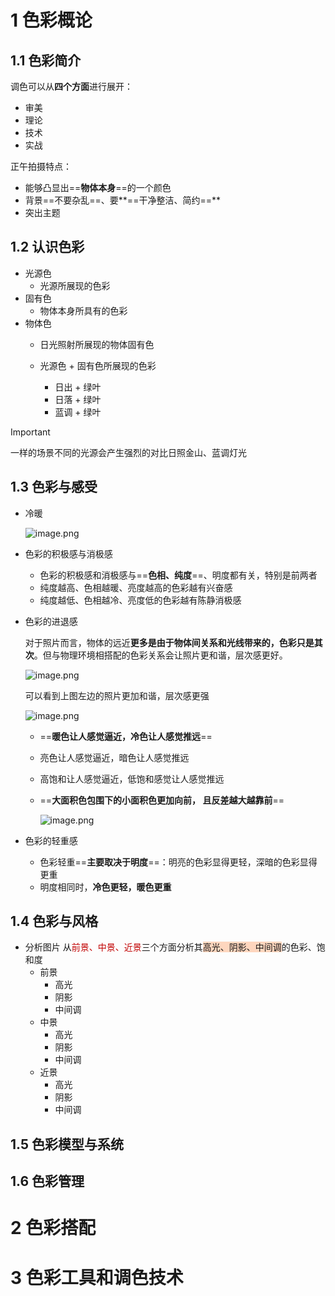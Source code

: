 

  

# 1 色彩概论

## 1.1 色彩简介

调色可以从**四个方面**进行展开：

- 审美
- 理论
- 技术
- 实战

正午拍摄特点：

- 能够凸显出==**物体本身**==的一个颜色
- 背景==不要杂乱==、要**==干净整洁、简约==**
- 突出主题

  

## 1.2 认识色彩

- 光源色
    - 光源所展现的色彩
- 固有色
    - 物体本身所具有的色彩
- 物体色
    - 日光照射所展现的物体固有色
    - 光源色 + 固有色所展现的色彩
        
        - 日出 + 绿叶
        - 日落 + 绿叶
        - 蓝调 + 绿叶
        
> [!important]  
> 一样的场景不同的光源会产生强烈的对比日照金山、蓝调灯光 

## 1.3 色彩与感受

- 冷暖
    
    ![image.png](https://learning-1316972768.cos.ap-nanjing.myqcloud.com/%E5%90%8E%E6%9C%9F/20240730234141.png)

    
- 色彩的积极感与消极感
    - 色彩的积极感和消极感与==**色相、纯度**==、明度都有关，特别是前两者
    - 纯度越高、色相越暖、亮度越高的色彩越有兴奋感
    - 纯度越低、色相越冷、亮度低的色彩越有陈静消极感
- 色彩的进退感
    
    对于照片而言，物体的远近**更多是由于物体间关系和光线带来的，色彩只是其次**。但与物理环境相搭配的色彩关系会让照片更和谐，层次感更好。
    
    ![image.png](https://learning-1316972768.cos.ap-nanjing.myqcloud.com/%E5%90%8E%E6%9C%9F/20240730234150.png)

    
    可以看到上图左边的照片更加和谐，层次感更强
    
    ![image.png](https://learning-1316972768.cos.ap-nanjing.myqcloud.com/%E5%90%8E%E6%9C%9F/20240730234200.png)

    
    - ==**暖色让人感觉逼近，冷色让人感觉推远**==
    - 亮色让人感觉逼近，暗色让人感觉推远
    - 高饱和让人感觉逼近，低饱和感觉让人感觉推远
    - ==**大面积色包围下的小面积色更加向前， 且反差越大越靠前**==
        
        ![image.png](https://learning-1316972768.cos.ap-nanjing.myqcloud.com/%E5%90%8E%E6%9C%9F/20240730234209.png)

        
- 色彩的轻重感
    - 色彩轻重==**主要取决于明度**==：明亮的色彩显得更轻，深暗的色彩显得更重
    - 明度相同时，**冷色更轻，暖色更重**

## 1.4 色彩与风格
- 分析图片
  从<font color="#c00000">前景、中景、近景</font>三个方面分析其<span style="background:rgba(255, 183, 139, 0.55)">高光、阴影、中间调</span>的色彩、饱和度
	- 前景
		- 高光
		- 阴影
		- 中间调
	- 中景
		- 高光
		- 阴影
		- 中间调
	- 近景
		- 高光
		- 阴影
		- 中间调
		  

## 1.5 色彩模型与系统

  

## 1.6 色彩管理

  

# 2 色彩搭配

  

# 3 色彩工具和调色技术
